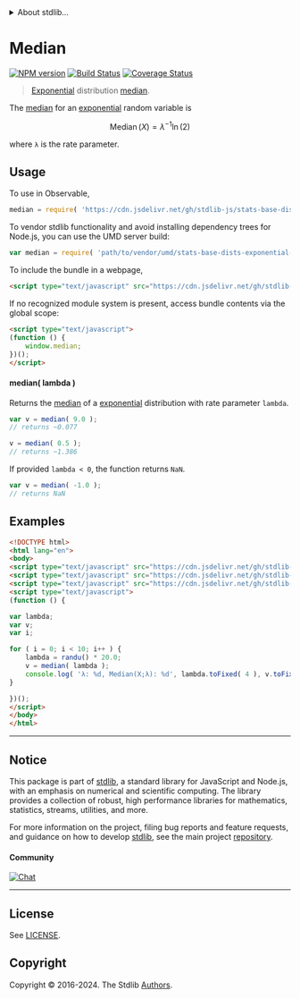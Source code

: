 <!--

@license Apache-2.0

Copyright (c) 2018 The Stdlib Authors.

Licensed under the Apache License, Version 2.0 (the "License");
you may not use this file except in compliance with the License.
You may obtain a copy of the License at

   http://www.apache.org/licenses/LICENSE-2.0

Unless required by applicable law or agreed to in writing, software
distributed under the License is distributed on an "AS IS" BASIS,
WITHOUT WARRANTIES OR CONDITIONS OF ANY KIND, either express or implied.
See the License for the specific language governing permissions and
limitations under the License.

-->


<details>
  <summary>
    About stdlib...
  </summary>
  <p>We believe in a future in which the web is a preferred environment for numerical computation. To help realize this future, we've built stdlib. stdlib is a standard library, with an emphasis on numerical and scientific computation, written in JavaScript (and C) for execution in browsers and in Node.js.</p>
  <p>The library is fully decomposable, being architected in such a way that you can swap out and mix and match APIs and functionality to cater to your exact preferences and use cases.</p>
  <p>When you use stdlib, you can be absolutely certain that you are using the most thorough, rigorous, well-written, studied, documented, tested, measured, and high-quality code out there.</p>
  <p>To join us in bringing numerical computing to the web, get started by checking us out on <a href="https://github.com/stdlib-js/stdlib">GitHub</a>, and please consider <a href="https://opencollective.com/stdlib">financially supporting stdlib</a>. We greatly appreciate your continued support!</p>
</details>

# Median

[![NPM version][npm-image]][npm-url] [![Build Status][test-image]][test-url] [![Coverage Status][coverage-image]][coverage-url] <!-- [![dependencies][dependencies-image]][dependencies-url] -->

> [Exponential][exponential-distribution] distribution [median][median].

<!-- Section to include introductory text. Make sure to keep an empty line after the intro `section` element and another before the `/section` close. -->

<section class="intro">

The [median][median] for an [exponential][exponential-distribution] random variable is

<!-- <equation class="equation" label="eq:exponential_median" align="center" raw="\operatorname{Median}\left( X \right) = \lambda^{−1} \ln(2)" alt="Median for an exponential distribution."> -->

```math
\mathop{\mathrm{Median}}\left( X \right) = \lambda^{−1} \ln(2)
```

<!-- <div class="equation" align="center" data-raw-text="\operatorname{Median}\left( X \right) = \lambda^{−1} \ln(2)" data-equation="eq:exponential_median">
    <img src="https://cdn.jsdelivr.net/gh/stdlib-js/stdlib@51534079fef45e990850102147e8945fb023d1d0/lib/node_modules/@stdlib/stats/base/dists/exponential/median/docs/img/equation_exponential_median.svg" alt="Median for an exponential distribution.">
    <br>
</div> -->

<!-- </equation> -->

where `λ` is the rate parameter.

</section>

<!-- /.intro -->

<!-- Package usage documentation. -->



<section class="usage">

## Usage

To use in Observable,

```javascript
median = require( 'https://cdn.jsdelivr.net/gh/stdlib-js/stats-base-dists-exponential-median@v0.2.0-umd/browser.js' )
```

To vendor stdlib functionality and avoid installing dependency trees for Node.js, you can use the UMD server build:

```javascript
var median = require( 'path/to/vendor/umd/stats-base-dists-exponential-median/index.js' )
```

To include the bundle in a webpage,

```html
<script type="text/javascript" src="https://cdn.jsdelivr.net/gh/stdlib-js/stats-base-dists-exponential-median@v0.2.0-umd/browser.js"></script>
```

If no recognized module system is present, access bundle contents via the global scope:

```html
<script type="text/javascript">
(function () {
    window.median;
})();
</script>
```

#### median( lambda )

Returns the [median][median] of a [exponential][exponential-distribution] distribution with rate parameter `lambda`.

```javascript
var v = median( 9.0 );
// returns ~0.077

v = median( 0.5 );
// returns ~1.386
```

If provided `lambda < 0`, the function returns `NaN`.

```javascript
var v = median( -1.0 );
// returns NaN
```

</section>

<!-- /.usage -->

<!-- Package usage notes. Make sure to keep an empty line after the `section` element and another before the `/section` close. -->

<section class="notes">

</section>

<!-- /.notes -->

<!-- Package usage examples. -->

<section class="examples">

## Examples

<!-- eslint no-undef: "error" -->

```html
<!DOCTYPE html>
<html lang="en">
<body>
<script type="text/javascript" src="https://cdn.jsdelivr.net/gh/stdlib-js/random-base-randu@umd/browser.js"></script>
<script type="text/javascript" src="https://cdn.jsdelivr.net/gh/stdlib-js/math-base-special-round@umd/browser.js"></script>
<script type="text/javascript" src="https://cdn.jsdelivr.net/gh/stdlib-js/stats-base-dists-exponential-median@v0.2.0-umd/browser.js"></script>
<script type="text/javascript">
(function () {

var lambda;
var v;
var i;

for ( i = 0; i < 10; i++ ) {
    lambda = randu() * 20.0;
    v = median( lambda );
    console.log( 'λ: %d, Median(X;λ): %d', lambda.toFixed( 4 ), v.toFixed( 4 ) );
}

})();
</script>
</body>
</html>
```

</section>

<!-- /.examples -->

<!-- Section to include cited references. If references are included, add a horizontal rule *before* the section. Make sure to keep an empty line after the `section` element and another before the `/section` close. -->

<section class="references">

</section>

<!-- /.references -->

<!-- Section for related `stdlib` packages. Do not manually edit this section, as it is automatically populated. -->

<section class="related">

</section>

<!-- /.related -->

<!-- Section for all links. Make sure to keep an empty line after the `section` element and another before the `/section` close. -->


<section class="main-repo" >

* * *

## Notice

This package is part of [stdlib][stdlib], a standard library for JavaScript and Node.js, with an emphasis on numerical and scientific computing. The library provides a collection of robust, high performance libraries for mathematics, statistics, streams, utilities, and more.

For more information on the project, filing bug reports and feature requests, and guidance on how to develop [stdlib][stdlib], see the main project [repository][stdlib].

#### Community

[![Chat][chat-image]][chat-url]

---

## License

See [LICENSE][stdlib-license].


## Copyright

Copyright &copy; 2016-2024. The Stdlib [Authors][stdlib-authors].

</section>

<!-- /.stdlib -->

<!-- Section for all links. Make sure to keep an empty line after the `section` element and another before the `/section` close. -->

<section class="links">

[npm-image]: http://img.shields.io/npm/v/@stdlib/stats-base-dists-exponential-median.svg
[npm-url]: https://npmjs.org/package/@stdlib/stats-base-dists-exponential-median

[test-image]: https://github.com/stdlib-js/stats-base-dists-exponential-median/actions/workflows/test.yml/badge.svg?branch=v0.2.0
[test-url]: https://github.com/stdlib-js/stats-base-dists-exponential-median/actions/workflows/test.yml?query=branch:v0.2.0

[coverage-image]: https://img.shields.io/codecov/c/github/stdlib-js/stats-base-dists-exponential-median/main.svg
[coverage-url]: https://codecov.io/github/stdlib-js/stats-base-dists-exponential-median?branch=main

<!--

[dependencies-image]: https://img.shields.io/david/stdlib-js/stats-base-dists-exponential-median.svg
[dependencies-url]: https://david-dm.org/stdlib-js/stats-base-dists-exponential-median/main

-->

[chat-image]: https://img.shields.io/gitter/room/stdlib-js/stdlib.svg
[chat-url]: https://app.gitter.im/#/room/#stdlib-js_stdlib:gitter.im

[stdlib]: https://github.com/stdlib-js/stdlib

[stdlib-authors]: https://github.com/stdlib-js/stdlib/graphs/contributors

[umd]: https://github.com/umdjs/umd
[es-module]: https://developer.mozilla.org/en-US/docs/Web/JavaScript/Guide/Modules

[deno-url]: https://github.com/stdlib-js/stats-base-dists-exponential-median/tree/deno
[deno-readme]: https://github.com/stdlib-js/stats-base-dists-exponential-median/blob/deno/README.md
[umd-url]: https://github.com/stdlib-js/stats-base-dists-exponential-median/tree/umd
[umd-readme]: https://github.com/stdlib-js/stats-base-dists-exponential-median/blob/umd/README.md
[esm-url]: https://github.com/stdlib-js/stats-base-dists-exponential-median/tree/esm
[esm-readme]: https://github.com/stdlib-js/stats-base-dists-exponential-median/blob/esm/README.md
[branches-url]: https://github.com/stdlib-js/stats-base-dists-exponential-median/blob/main/branches.md

[stdlib-license]: https://raw.githubusercontent.com/stdlib-js/stats-base-dists-exponential-median/main/LICENSE

[exponential-distribution]: https://en.wikipedia.org/wiki/Exponential_distribution

[median]: https://en.wikipedia.org/wiki/Median

</section>

<!-- /.links -->
